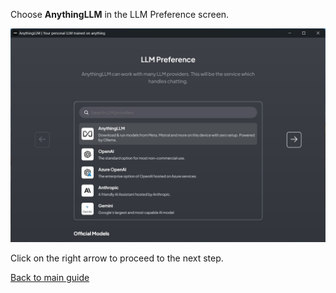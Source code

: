 Choose **AnythingLLM** in the LLM Preference screen.

![AnythingLLM Setup Screenshot](/media/AnythingLLM%20Start%20Install%20Built%20In.jpg)

Click on the right arrow to proceed to the next step.

[Back to main guide](/readme.md)